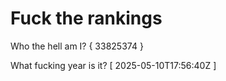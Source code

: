 # Fuck the rankings

Who the hell am I?
{ 33825374 }

What fucking year is it?
[ 2025-05-10T17:56:40Z ]
